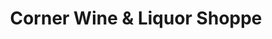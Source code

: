 ---
title: "Corner Wine & Liquor Shoppe"
url: /lamar/corner-wine-and-liquor-shoppe/
shop: alcohol
---